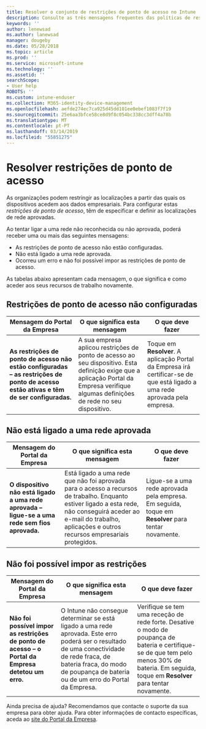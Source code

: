 ```yaml
---
title: Resolver o conjunto de restrições de ponto de acesso no Intune
description: Consulte as três mensagens frequentes das políticas de restrição de ponto de acesso do Intune e saiba como as resolver
keywords: ''
author: lenewsad
ms.author: lanewsad
manager: dougeby
ms.date: 05/28/2018
ms.topic: article
ms.prod: ''
ms.service: microsoft-intune
ms.technology: ''
ms.assetid: ''
searchScope:
- User help
ROBOTS: ''
ms.custom: intune-enduser
ms.collection: M365-identity-device-management
ms.openlocfilehash: aefde274ec7ca925d45dd101ee0ebef1083f7f19
ms.sourcegitcommit: 25e6aa3bfce58ce8d9f8c054bc338cc3dff4a78b
ms.translationtype: MT
ms.contentlocale: pt-PT
ms.lasthandoff: 03/14/2019
ms.locfileid: "55851275"
---
```

# <a name="resolve-access-point-restrictions"></a>Resolver restrições de ponto de acesso

As organizações podem restringir as localizações a partir das quais os dispositivos acedem aos dados empresariais.
Para configurar estas *restrições de ponto de acesso*, têm de especificar e definir as localizações de rede aprovadas.  

Ao tentar ligar a uma rede não reconhecida ou não aprovada, poderá receber uma ou mais das seguintes mensagens:

* As restrições de ponto de acesso não estão configuradas.
* Não está ligado a uma rede aprovada.
* Ocorreu um erro e não foi possível impor as restrições de ponto de acesso.

 As tabelas abaixo apresentam cada mensagem, o que significa e como aceder aos seus recursos de trabalho novamente.

## <a name="access-point-restrictions-not-set-up"></a>Restrições de ponto de acesso não configuradas  
| Mensagem do Portal da Empresa | O que significa esta mensagem | O que deve fazer                                                               
|------------------------|--------------------------|--------------------------|
| **As restrições de ponto de acesso não estão configuradas – as restrições de ponto de acesso estão ativas e têm de ser configuradas.** | A sua empresa aplicou restrições de ponto de acesso ao seu dispositivo. Esta definição exige que a aplicação Portal da Empresa verifique algumas definições de rede no seu dispositivo. | Toque em **Resolver**. A aplicação Portal da Empresa irá certificar-se de que está ligado a uma rede aprovada pela empresa. |

## <a name="not-connected-to-an-approved-network"></a>Não está ligado a uma rede aprovada  

| Mensagem do Portal da Empresa | O que significa esta mensagem | O que deve fazer                                                                   
|------------------------|-----------------------------------|--------------------------|
| **O dispositivo não está ligado a uma rede aprovada – ligue-se a uma rede sem fios aprovada.** | Está ligado a uma rede que não foi aprovada para o acesso a recursos de trabalho. Enquanto estiver ligado a esta rede, não conseguirá aceder ao e-mail do trabalho, aplicações e outros recursos empresariais protegidos. | Ligue-se a uma rede aprovada pela empresa. Em seguida, toque em **Resolver** para tentar novamente. |

## <a name="restrictions-couldnt-be-enforced"></a>Não foi possível impor as restrições  

| Mensagem do Portal da Empresa | O que significa esta mensagem | O que deve fazer                                                                      
|------------------------|-----------------------------------|--------------------------|
| **Não foi possível impor as restrições de ponto de acesso – o Portal da Empresa detetou um erro.** | O Intune não consegue determinar se está ligado a uma rede aprovada. Este erro poderá ser o resultado de uma conectividade de rede fraca, de bateria fraca, do modo de poupança de bateria ou de um erro do Portal da Empresa. | Verifique se tem uma receção de rede forte. Desative o modo de poupança de bateria e certifique-se de que tem pelo menos 30% de bateria. Em seguida, toque em **Resolver** para tentar novamente. 

Ainda precisa de ajuda? Recomendamos que contacte o suporte da sua empresa para obter ajuda. Para obter informações de contacto específicas, aceda ao [site do Portal da Empresa](https://portal.manage.microsoft.com/#HelpDeskDialog).
